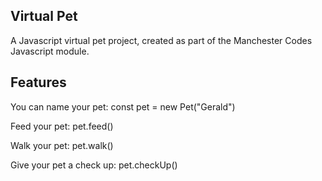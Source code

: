  ## Virtual Pet
A Javascript virtual pet project, created as part of the Manchester Codes Javascript module. 

## Features 

You can name your pet:
const pet = new Pet("Gerald")

Feed your pet:
pet.feed()

Walk your pet:
pet.walk()

Give your pet a check up:
pet.checkUp()




